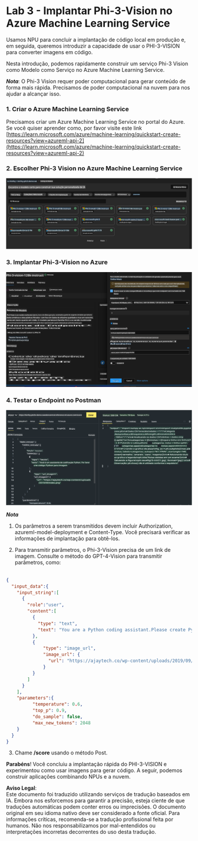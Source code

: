 # **Lab 3 - Implantar Phi-3-Vision no Azure Machine Learning Service**

Usamos NPU para concluir a implantação de código local em produção e, em seguida, queremos introduzir a capacidade de usar o PHI-3-VISION para converter imagens em código.

Nesta introdução, podemos rapidamente construir um serviço Phi-3 Vision como Modelo como Serviço no Azure Machine Learning Service.

***Nota***: O Phi-3 Vision requer poder computacional para gerar conteúdo de forma mais rápida. Precisamos de poder computacional na nuvem para nos ajudar a alcançar isso.

### **1. Criar o Azure Machine Learning Service**

Precisamos criar um Azure Machine Learning Service no portal do Azure. Se você quiser aprender como, por favor visite este link [https://learn.microsoft.com/azure/machine-learning/quickstart-create-resources?view=azureml-api-2](https://learn.microsoft.com/azure/machine-learning/quickstart-create-resources?view=azureml-api-2)

### **2. Escolher Phi-3 Vision no Azure Machine Learning Service**

![Catálogo](../../../../../../../../../translated_images/vison_catalog.e04e9e5f2b6ff115fff30e793e54e617da07251c7b192e1a68e6b050917f45aa.pt.png)

### **3. Implantar Phi-3-Vision no Azure**

![Implantar](../../../../../../../../../translated_images/vision_deploy.c0582d08b5d49675c643f3bedc04ae106957304f3cd4702406fa08bea80ba213.pt.png)

### **4. Testar o Endpoint no Postman**

![Testar](../../../../../../../../../translated_images/vision_test.fb4ff33607077153c7b5dcf37648dc5a9cb550824aeba89963e6b270314fc554.pt.png)

***Nota***

1. Os parâmetros a serem transmitidos devem incluir Authorization, azureml-model-deployment e Content-Type. Você precisará verificar as informações de implantação para obtê-los.

2. Para transmitir parâmetros, o Phi-3-Vision precisa de um link de imagem. Consulte o método do GPT-4-Vision para transmitir parâmetros, como:

```json

{
  "input_data":{
    "input_string":[
      {
        "role":"user",
        "content":[ 
          {
            "type": "text",
            "text": "You are a Python coding assistant.Please create Python code for image "
          },
          {
              "type": "image_url",
              "image_url": {
                "url": "https://ajaytech.co/wp-content/uploads/2019/09/index.png"
              }
          }
        ]
      }
    ],
    "parameters":{
          "temperature": 0.6,
          "top_p": 0.9,
          "do_sample": false,
          "max_new_tokens": 2048
    }
  }
}

```

3. Chame **/score** usando o método Post.

**Parabéns**! Você concluiu a implantação rápida do PHI-3-VISION e experimentou como usar imagens para gerar código. A seguir, podemos construir aplicações combinando NPUs e a nuvem.

**Aviso Legal**:  
Este documento foi traduzido utilizando serviços de tradução baseados em IA. Embora nos esforcemos para garantir a precisão, esteja ciente de que traduções automáticas podem conter erros ou imprecisões. O documento original em seu idioma nativo deve ser considerado a fonte oficial. Para informações críticas, recomenda-se a tradução profissional feita por humanos. Não nos responsabilizamos por mal-entendidos ou interpretações incorretas decorrentes do uso desta tradução.